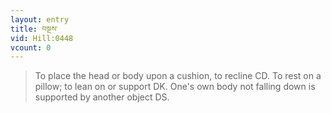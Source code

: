 ```yaml
---
layout: entry
title: བསྔས་
vid: Hill:0448
vcount: 0
---
```


> To place the head or body upon a cushion, to recline CD\.
 To rest on a pillow; to lean on or support DK\.
 One's own body not falling down is supported by another object DS\.

